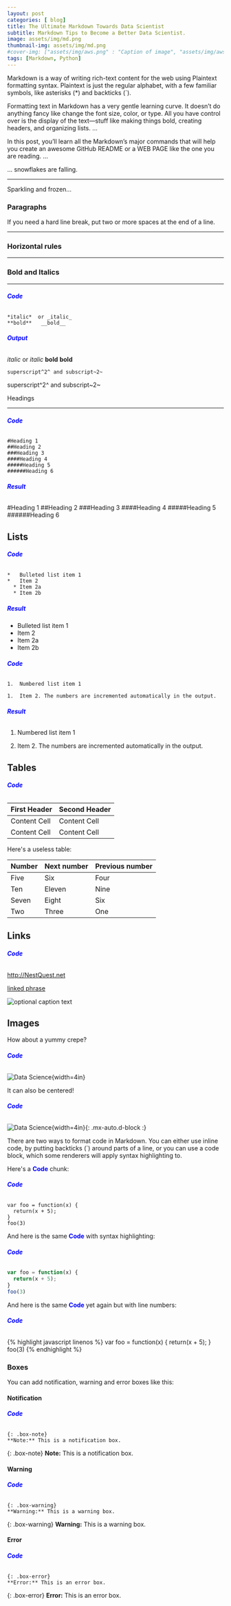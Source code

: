```yaml
---
layout: post
categories: [ blog]
title: The Ultimate Markdown Towards Data Scientist
subtitle: Markdown Tips to Become a Better Data Scientist.
image: assets/img/md.png
thumbnail-img: assets/img/md.png
#cover-img: ["assets/img/aws.png" : "Caption of image", "assets/img/aws.png" : "Caption of image"]
tags: [Markdown, Python]
---
```

<style>
r { color: Red }
o { color: Orange }
g { color: Green }
b { color: Blue }
</style>
<!--- -------Introduction-------- --->
Markdown is a way of writing rich-text content for the web using Plaintext formatting syntax. Plaintext is just the regular alphabet, with a few familiar symbols, like asterisks (*) and backticks (`).  

Formatting text in Markdown has a very gentle learning curve. It doesn’t do anything fancy like change the font size, color, or type. All you have control over is the display of the text—stuff like making things bold, creating headers, and organizing lists. ...

In this post, you’ll learn all the Markdown’s major commands that will help you create an awesome GitHub README or a WEB PAGE like the one you are reading. ...

... snowflakes are falling.

---

Sparkling and frozen...

### Paragraphs
If you need a hard line break, put two or more spaces at the end of a line. 

---
### Horizontal rules
---


### Bold and Italics
---


###### <b>Code</b>

```
*italic*  or _italic_
**bold**   __bold__
```

###### <b>Output</b>

*italic*  or _italic_
**bold**   __bold__


```superscript^2^ and subscript~2~```

superscript^2^ and subscript~2~

Headings
- - - - - - - - - - - - - - - - - - - - - - - - - - - - - - 


###### <b>Code</b>

```
#Heading 1
##Heading 2
###Heading 3
####Heading 4
#####Heading 5
######Heading 6
```


###### <b>Result</b>

#Heading 1
##Heading 2
###Heading 3
####Heading 4
#####Heading 5
######Heading 6


Lists
------------------------------------------------------------


###### <b>Code</b>

```
*   Bulleted list item 1
*   Item 2
  * Item 2a
  * Item 2b
```


##### <b>Result</b>

*   Bulleted list item 1
*   Item 2
  * Item 2a
  * Item 2b


###### <b>Code</b>

```
1.  Numbered list item 1

1.  Item 2. The numbers are incremented automatically in the output.
```

###### <b>Result</b>

1.  Numbered list item 1

1.  Item 2. The numbers are incremented automatically in the output.


Tables 
------------------------------------------------------------

###### <b>Code</b>

First Header  | Second Header
------------- | -------------
Content Cell  | Content Cell
Content Cell  | Content Cell

Here's a useless table:

| Number | Next number | Previous number |
| :------ |:--- | :--- |
| Five | Six | Four |
| Ten | Eleven | Nine |
| Seven | Eight | Six |
| Two | Three | One |


Links
------------------------------------------------------------

###### <b>Code</b>


<http://NestQuest.net>

[linked phrase](http://NestQuest.net)

![optional caption text](assets/img/md.png)


Images
------------------------------------------------------------

How about a yummy crepe?

###### <b>Code</b>

![Data Science](https://nestquest.net/assets/img/DS.png){width=4in}

It can also be centered!

###### <b>Code</b>

![Data Science](./assets/img/DS.png){width=4in}{: .mx-auto.d-block :}


There are two ways to format code in Markdown. You can either use inline code, by putting backticks (`) around parts of a line, or you can use a code block, which some renderers will apply syntax highlighting to.

Here's a <b>Code</b> chunk:

###### <b>Code</b>

~~~
var foo = function(x) {
  return(x + 5);
}
foo(3)
~~~

And here is the same <b>Code</b> with syntax highlighting:

###### <b>Code</b>

```javascript
var foo = function(x) {
  return(x + 5);
}
foo(3)
```

And here is the same <b>Code</b> yet again but with line numbers:

###### <b>Code</b>

{% highlight javascript linenos %}
var foo = function(x) {
  return(x + 5);
}
foo(3)
{% endhighlight %}

### Boxes
You can add notification, warning and error boxes like this:

#### Notification

###### <b>Code</b>

~~~
{: .box-note}
**Note:** This is a notification box.
~~~

{: .box-note}
**Note:** This is a notification box.

#### Warning

###### <b>Code</b>

~~~
{: .box-warning}
**Warning:** This is a warning box.
~~~

{: .box-warning}
**Warning:** This is a warning box.

#### Error

###### <b>Code</b>

~~~
{: .box-error}
**Error:** This is an error box.
~~~

{: .box-error}
**Error:** This is an error box.